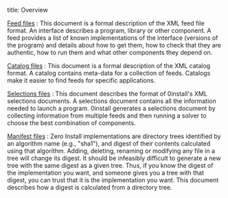 title: Overview

[Feed files](feed.md)
: This document is a formal description of the XML feed file format. An interface describes a program, library or other component. A feed provides a list of known implementations of the interface (versions of the program) and details about how to get them, how to check that they are authentic, how to run them and what other components they depend on.

[Catalog files](catalog.md)
: This document is a formal description of the XML catalog format. A catalog contains meta-data for a collection of feeds. Catalogs make it easier to find feeds for specific applications.

[Selections files](selections.md)
: This document describes the format of 0install's XML selections documents. A selections document contains all the information needed to launch a program. 0install generates a selections document by collecting information from multiple feeds and then running a solver to choose the best combination of components.

[Manifest files](manifest.md)
: Zero Install implementations are directory trees identified by an algorithm name (e.g., "sha1"), and digest of their contents calculated using that algorithm. Adding, deleting, renaming or modifying any file in a tree will change its digest. It should be infeasibly difficult to generate a new tree with the same digest as a given tree. Thus, if you know the digest of the implementation you want, and someone gives you a tree with that digest, you can trust that it is the implementation you want. This document describes how a digest is calculated from a directory tree.
